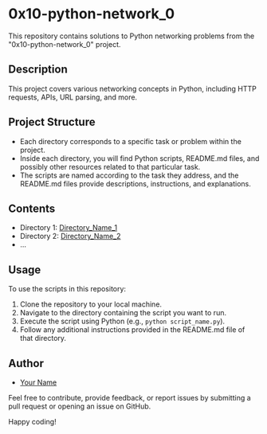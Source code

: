 # 0x10-python-network_0

This repository contains solutions to Python networking problems from the "0x10-python-network_0" project.

## Description

This project covers various networking concepts in Python, including HTTP requests, APIs, URL parsing, and more.

## Project Structure

- Each directory corresponds to a specific task or problem within the project.
- Inside each directory, you will find Python scripts, README.md files, and possibly other resources related to that particular task.
- The scripts are named according to the task they address, and the README.md files provide descriptions, instructions, and explanations.

## Contents

- Directory 1: [Directory_Name_1](/directory_1)
- Directory 2: [Directory_Name_2](/directory_2)
- ...

## Usage

To use the scripts in this repository:

1. Clone the repository to your local machine.
2. Navigate to the directory containing the script you want to run.
3. Execute the script using Python (e.g., `python script_name.py`).
4. Follow any additional instructions provided in the README.md file of that directory.

## Author

- [Your Name](https://github.com/WayneRu95)

Feel free to contribute, provide feedback, or report issues by submitting a pull request or opening an issue on GitHub.

Happy coding!

